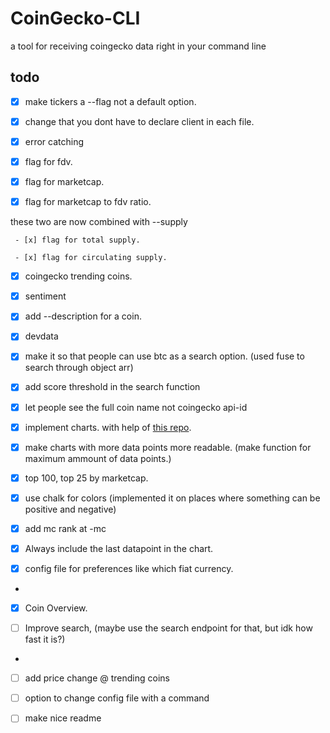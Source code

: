# CoinGecko-CLI

a tool for receiving coingecko data right in your command line

## todo

- [x] make tickers a --flag not a default option.

- [x] change that you dont have to declare client in each file.

- [x] error catching

- [x] flag for fdv.

- [x] flag for marketcap.

- [x] flag for marketcap to fdv ratio.

these two are now combined with --supply

     - [x] flag for total supply.

     - [x] flag for circulating supply. 

- [x] coingecko trending coins.

- [x] sentiment

- [x] add --description for a coin.

- [x] devdata

- [x] make it so that people can use btc as a search option. (used fuse to search through object arr)

- [x] add score threshold in the search function

- [x] let people see the full coin name not coingecko api-id

- [x] implement charts. with help of [this repo](https://github.com/kroitor/asciichart).

- [x] make charts with more data points more readable. (make function for maximum ammount of data points.)

- [x] top 100, top 25 by marketcap.

- [x] use chalk for colors (implemented it on places where something can be positive and negative)

- [x] add mc rank at -mc

- [x] Always include the last datapoint in the chart.

- [x] config file for preferences like which fiat currency.
- 
- [x] Coin Overview.

- [ ] Improve search, (maybe use the search endpoint for that, but idk how fast it is?)
- 
- [ ] add price change @ trending coins

- [ ] option to change config file with a command

- [ ] make nice readme

